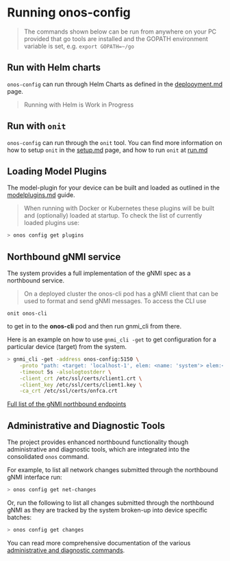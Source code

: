 # Running onos-config 

> The commands shown below can be run from anywhere on your PC provided that go tools are installed
> and the GOPATH environment variable is set, e.g. `export GOPATH=~/go`

## Run with Helm charts
`onos-config` can run through Helm Charts as defined in the [deplooyment.md](deployment.md) page.
> Running with Helm is Work in Progress

## Run with `onit`
`onos-config` can run through the `onit` tool. You can find more information on how to setup `onit` in the
 [setup.md](https://github.com/onosproject/onos-test/blob/master/docs/setup.md) page,
 and how to run `onit` at [run.md](https://github.com/onosproject/onos-test/blob/master/docs/run.md)

## Loading Model Plugins 
The model-plugin for your device can be built and loaded as outlined in the [modelplugins.md](modelplugins.md) guide.
> When running with Docker or Kubernetes these plugins will be built and (optionally) loaded
at startup. To check the list of currently loaded plugins use:
```bash
> onos config get plugins
```

## Northbound gNMI service
The system provides a full implementation of the gNMI spec as a northbound service.

> On a deployed cluster the onos-cli pod has a gNMI client that can be used to
> format and send gNMI messages.
To access the CLI use
```
onit onos-cli
```
to get in to the **onos-cli** pod and then run gnmi_cli from there.

Here is an example on how to use `gnmi_cli -get` to get configuration for a particular device (target) from the system.
```bash
> gnmi_cli -get -address onos-config:5150 \
    -proto "path: <target: 'localhost-1', elem: <name: 'system'> elem:<name:'config'> elem: <name: 'motd-banner'>>" \
    -timeout 5s -alsologtostderr \
    -client_crt /etc/ssl/certs/client1.crt \
    -client_key /etc/ssl/certs/client1.key \
    -ca_crt /etc/ssl/certs/onfca.crt
```
[Full list of the gNMI northbound endpoints](gnmi.md)

## Administrative and Diagnostic Tools
The project provides enhanced northbound functionality though administrative and 
diagnostic tools, which are integrated into the consolidated `onos` command.

For example, to list all network changes submitted through the northbound gNMI interface run:
```bash
> onos config get net-changes
```

Or, run the following to list all changes submitted through the northbound gNMI 
as they are tracked by the system broken-up into device specific batches:
```bash
> onos config get changes
```

You can read more comprehensive documentation of the various 
[administrative and diagnostic commands](cli.md).
